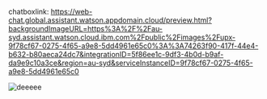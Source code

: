 chatboxlink:
  https://web-chat.global.assistant.watson.appdomain.cloud/preview.html?backgroundImageURL=https%3A%2F%2Fau-syd.assistant.watson.cloud.ibm.com%2Fpublic%2Fimages%2Fupx-9f78cf67-0275-4f65-a9e8-5dd4961e65c0%3A%3A74263f90-417f-44e4-b632-b80aeca24dc7&integrationID=5f86ee1c-9df3-4b0d-b9af-da9e9c10a3ce&region=au-syd&serviceInstanceID=9f78cf67-0275-4f65-a9e8-5dd4961e65c0










![deeeee](https://user-images.githubusercontent.com/113258059/200165430-9822fb63-63a0-43df-9d43-6932d8cd25f6.png)
